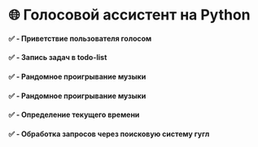 # 🌐 Голосовой ассистент на Python
#### ✅ - Приветствие пользователя голосом
#### ✅ - Запись задач в todo-list
#### ✅ - Рандомное проигрывание музыки
#### ✅ - Рандомное проигрывание музыки
#### ✅ - Определение текущего  времени
#### ✅ - Обработка запросов через поисковую систему гугл  
